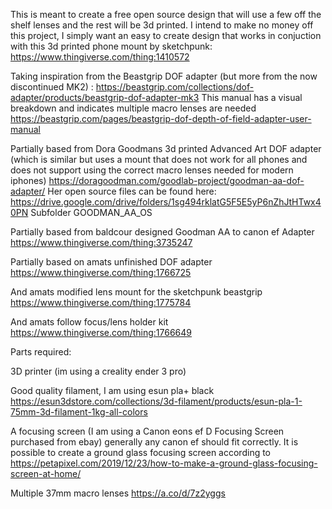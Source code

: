 This is meant to create a free open source design that will use a few off the shelf lenses and the rest will be 3d printed. I intend to make no money off this project, I simply want an easy to create design that works in conjuction with this 3d printed phone mount by sketchpunk: https://www.thingiverse.com/thing:1410572

Taking inspiration from the Beastgrip DOF adapter (but more from the now discontinued MK2) : https://beastgrip.com/collections/dof-adapter/products/beastgrip-dof-adapter-mk3 This manual has a visual breakdown and indicates multiple macro lenses are needed https://beastgrip.com/pages/beastgrip-dof-depth-of-field-adapter-user-manual

Partially based from Dora Goodmans 3d printed Advanced Art DOF adapter (which is similar but uses a mount that does not work for all phones and does not support using the correct macro lenses needed for modern iphones)
https://doragoodman.com/goodlab-project/goodman-aa-dof-adapter/
Her open source files can be found here: https://drive.google.com/drive/folders/1sg494rklatG5F5E5yP6nZhJtHTwx40PN  Subfolder GOODMAN_AA_OS

Partially based from baldcour designed Goodman AA to canon ef Adapter https://www.thingiverse.com/thing:3735247

Partially based on amats unfinished DOF adapter https://www.thingiverse.com/thing:1766725

And amats modified lens mount for the sketchpunk beastgrip https://www.thingiverse.com/thing:1775784

And amats follow focus/lens holder kit https://www.thingiverse.com/thing:1766649

Parts required:

3D printer (im using a creality ender 3 pro)

Good quality filament, I am using esun pla+ black https://esun3dstore.com/collections/3d-filament/products/esun-pla-1-75mm-3d-filament-1kg-all-colors

A focusing screen (I am using a Canon eons ef D Focusing Screen purchased from ebay) generally any canon ef should fit correctly. It is possible to create a ground glass focusing screen according to https://petapixel.com/2019/12/23/how-to-make-a-ground-glass-focusing-screen-at-home/

Multiple 37mm macro lenses https://a.co/d/7z2yggs
